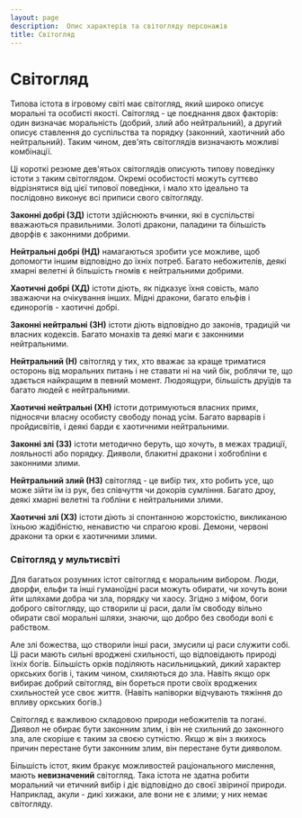 ```yaml
---
layout: page
description:  Опис характерів та світогляду персонажів
title: Світогляд
---
```


# Світогляд
Типова істота в ігровому світі має світогляд, який широко описує моральні та особисті якості. Світогляд - це поєднання двох факторів: один визначає моральність (добрий, злий або нейтральний), а другий описує ставлення до суспільства та порядку (законний, хаотичний або нейтральний). Таким чином, дев'ять світоглядів визначають можливі комбінації.

Ці короткі резюме дев'ятьох світоглядів описують типову поведінку істоти з таким світоглядом. Окремі особистості можуть суттєво відрізнятися від цієї типової поведінки, і мало хто ідеально та послідовно виконує всі приписи свого світогляду.

**Законні добрі (ЗД)** істоти здійснюють вчинки, які в суспільстві вважаються правильними. Золоті дракони, паладини та більшість дворфів є законними добрими.

**Нейтральні добрі (НД)** намагаються зробити усе можливе, щоб допомогти іншим відповідно до їхніх потреб. Багато небожителів, деякі хмарні велетні й більшість гномів є нейтральними добрими.

**Хаотичні добрі (ХД)** істоти діють, як підказує їхня совість, мало зважаючи на очікування інших. Мідні дракони, багато ельфів і єдинорогів - хаотичні добрі.

**Законні нейтральні (ЗН)** істоти діють відповідно до законів, традицій чи власних кодексів. Багато монахів та деякі маги є законними нейтральними.

**Нейтральний (Н)** світогляд у тих, хто вважає за краще триматися осторонь від моральних питань і не ставати ні на чий бік, роблячи те, що здається найкращим в певний момент. Людоящури, більшість друїдів та багато людей є нейтральними.

**Хаотичні нейтральні (ХН)** істоти дотримуються власних примх, підносячи власну особисту свободу понад усім. Багато варварів і пройдисвітів, і деякі барди є хаотичними нейтральними.

**Законні злі (ЗЗ)** істоти методично беруть, що хочуть, в межах традиції, лояльності або порядку. Дияволи, блакитні дракони і хобгобліни є законними злими.

**Нейтральний злий (НЗ)** світогляд - це вибір тих, хто робить усе, що може зійти їм із рук, без співчуття чи докорів сумління. Багато дроу, деякі хмарні велетні та ґобліни є нейтральними злими.

**Хаотичні злі (ХЗ)** істоти діють зі спонтанною жорстокістю, викликаною їхньою жадібністю, ненавистю чи спрагою крові. Демони, червоні дракони та орки є хаотичними злими.

### Світогляд у мультисвіті
Для багатьох розумних істот світогляд є моральним вибором. Люди, дворфи, ельфи та інші гуманоїдні раси можуть обирати, чи хочуть вони йти шляхами добра чи зла, порядку чи хаосу. Згідно з міфом, боги доброго світогляду, що створили ці раси, дали їм свободу вільно обирати свої моральні шляхи, знаючи, що добро без свободи волі є рабством.

Але злі божества, що створили інші раси, змусили ці раси служити собі. Ці раси мають сильні вроджені схильності, що відповідають природі їхніх богів. Більшість орків поділяють насильницький, дикий характер оркських богів і, таким чином, схиляються до зла. Навіть якщо орк вибирає добрий світогляд, він бореться проти своїх вроджених схильностей усе своє життя. (Навіть напіворки відчувають тяжіння до впливу оркських богів.)

Світогляд є важливою складовою природи небожителів та погані. Диявол не обирає бути законним злим, і він не схильний до законного зла, але скоріше є таким за своєю сутністю. Якщо ж він з якихось причин перестане бути законним злим, він перестане бути дияволом.

Більшість істот, яким бракує можливостей раціонального мислення, мають **невизначений** світогляд. Така істота не здатна робити моральний чи етичний вибір і діє відповідно до своєї звіриної природи. Наприклад, акули - дикі хижаки, але вони не є злими; у них немає світогляду.

